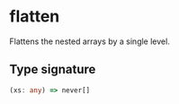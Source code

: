 # flatten

Flattens the nested arrays by a single level.

## Type signature

<!-- prettier-ignore-start -->
```typescript
(xs: any) => never[]
```
<!-- prettier-ignore-end -->
